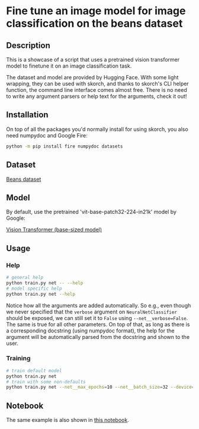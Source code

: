 # Fine tune an image model for image classification on the beans dataset

## Description

This is a showcase of a script that uses a pretrained vision transformer model to finetune it on an image classification task.

The dataset and model are provided by Hugging Face. With some light wrapping, they can be used with skorch, and thanks to skorch's CLI helper function, the command line interface comes almost free. There is no need to write any argument parsers or help text for the arguments, check it out!

## Installation

On top of all the packages you'd normally install for using skorch, you also need numpydoc and Google Fire:

```bash
python -m pip install fire numpydoc datasets
```

## Dataset

[Beans dataset](https://huggingface.co/datasets/beans)

## Model

By default, use the pretrained 'vit-base-patch32-224-in21k' model by Google:

[Vision Transformer (base-sized model)](https://huggingface.co/google/vit-base-patch32-224-in21k)

## Usage

### Help

```bash
# general help
python train.py net -- --help
# model specific help
python train.py net --help
```

Notice how all the arguments are added automatically. So e.g., even though we never specified that the `verbose` argument on `NeuralNetClassifier` should be exposed, we can still set it to `False` using `--net__verbose=False`. The same is true for all other parameters. On top of that, as long as there is a corresponding docstring (using numpydoc format), the help for the argument will be automatically parsed from the docstring and shown to the user.

### Training

```bash
# train default model
python train.py net
# train with some non-defaults
python train.py net --net__max_epochs=10 --net__batch_size=32 --device=cpu --net__verbose=False --output_file=mymodel.pkl
```

## Notebook

The same example is also shown in [this notebook](https://nbviewer.jupyter.org/github/skorch-dev/skorch/blob/master/notebooks/Hugging_Face_Finetuning.ipynb).
